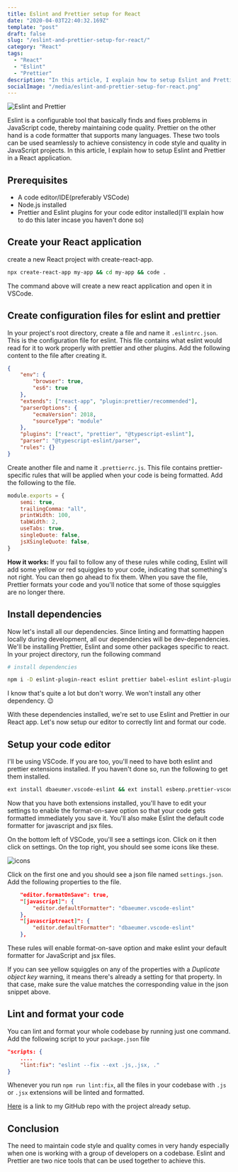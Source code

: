 ```yaml
---
title: Eslint and Prettier setup for React
date: "2020-04-03T22:40:32.169Z"
template: "post"
draft: false
slug: "/eslint-and-prettier-setup-for-react/"
category: "React"
tags:
  - "React"
  - "Eslint"
  - "Prettier"
description: "In this article, I explain how to setup Eslint and Prettier in a React application."
socialImage: "/media/eslint-and-prettier-setup-for-react.png"
---
```


![Eslint and Prettier](/media/eslint-and-prettier-setup-for-react.png)

Eslint is a configurable tool that basically finds and fixes problems in JavaScript code, thereby maintaining code quality. Prettier on the other hand is a code formatter that supports many languages. These two tools can be used seamlessly to achieve consistency in code style and quality in JavaScript projects. In this article, I explain how to setup Eslint and Prettier in a React application.

## Prerequisites

- A code editor/IDE(preferably VSCode)
- Node.js installed
- Prettier and Eslint plugins for your code editor installed(I'll explain how to do this later incase you haven't done so)


## Create your React application

create a new React project with create-react-app.

```bash
npx create-react-app my-app && cd my-app && code .
```

The command above will create a new react application and open it in VSCode.


## Create configuration files for eslint and prettier

In your project's root directory, create a file and name it `.eslintrc.json`. This is the configuration file for eslint. This file contains what eslint would read for it to work properly with prettier and other plugins. Add the following content to the file after creating it.

```json
{
	"env": {
		"browser": true,
		"es6": true
	},
	"extends": ["react-app", "plugin:prettier/recommended"],
	"parserOptions": {
		"ecmaVersion": 2018,
		"sourceType": "module"
	},
	"plugins": ["react", "prettier", "@typescript-eslint"],
	"parser": "@typescript-eslint/parser",
	"rules": {}
}
```

Create another file and name it `.prettierrc.js`. This file contains prettier-specific rules that will be applied when your code is being formatted. Add the following to the file.

```js
module.exports = {
	semi: true,
	trailingComma: "all",
	printWidth: 100,
	tabWidth: 2,
	useTabs: true,
	singleQuote: false,
	jsXSingleQuote: false,
}
```

**How it works:** If you fail to follow any of these rules while coding, Eslint will add some yellow or red squiggles to your code, indicating that something's not right. You can then go ahead to fix them. When you save the file, Prettier formats your code and you'll notice that some of those squiggles are no longer there.

## Install dependencies

Now let's install all our dependencies. Since linting and formatting happen locally during development, all our dependencies will be dev-dependencies. We'll be installing Prettier, Eslint and some other packages specific to react. In your project directory, run the following command

```bash
# install dependencies

npm i -D eslint-plugin-react eslint prettier babel-eslint eslint-plugin-import eslint-config-prettier eslint-plugin-prettier typescript @typescript-eslint/eslint-plugin @typescript-eslint/parser eslint-config-react-app eslint-plugin-flowtype eslint-plugin-jsx-a11y eslint-plugin-react-hooks
```

I know that's quite a lot but don't worry. We won't install any other dependency. 😉


With these dependencies installed, we're set to use Eslint and Prettier in our React app. Let's now setup our editor to correctly lint and format our code.

## Setup your code editor

I'll be using VSCode. If you are too, you'll need to have both eslint and prettier extensions installed. If you haven't done so, run the following to get them installed.


```bash
ext install dbaeumer.vscode-eslint && ext install esbenp.prettier-vscode
```

Now that you have both extensions installed, you'll have to edit your settings to enable the format-on-save option so that your code gets formatted immediately you save it. You'll also make Eslint the default code formatter for javascript and jsx files.

On the bottom left of VSCode, you'll see a settings icon. Click on it then click on settings. On the top right, you should see some icons like these.

![icons](/media/eslint-and-prettier-setup-for-react/settings-json.png)

Click on the first one and you should see a json file named `settings.json`. Add the following properties to the file.

```json
	"editor.formatOnSave": true,
	"[javascript]": {
		"editor.defaultFormatter": "dbaeumer.vscode-eslint"
	},
	"[javascriptreact]": {
		"editor.defaultFormatter": "dbaeumer.vscode-eslint"
	},
```

These rules will enable format-on-save option and make eslint your default formatter for JavaScript and jsx files.

If you can see yellow squiggles on any of the properties with a *Duplicate object key* warning, it means there's already a setting for that property. In that case, make sure the value matches the corresponding value in the json snippet above.

## Lint and format your code

You can lint and format your whole codebase by running just one command. Add the following script to your `package.json` file

```json
"scripts: {
	....
	"lint:fix": "eslint --fix --ext .js,.jsx, ."
}
```

Whenever you run `npm run lint:fix`, all the files in your codebase with `.js` or `.jsx` extensions will be linted and formatted. 

[Here](https://github.com/eronmmer/react-eslint-prettier) is a link to my GitHub repo with the project already setup.

## Conclusion

The need to maintain code style and quality comes in very handy especially when one is working with a group of developers on a codebase. Eslint and Prettier are two nice tools that can be used together to achieve this.
